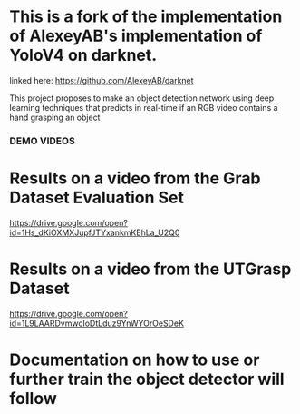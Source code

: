 # This is a fork of the implementation of AlexeyAB's implementation of YoloV4 on darknet. 
linked here: https://github.com/AlexeyAB/darknet

This project proposes to make an object detection network using deep learning techniques that predicts in real-time if an RGB video contains a hand grasping an object



### DEMO VIDEOS


# Results on a video from the Grab Dataset Evaluation Set
https://drive.google.com/open?id=1Hs_dKiOXMXJupfJTYxankmKEhLa_U2Q0



# Results on a video from the UTGrasp Dataset 
https://drive.google.com/open?id=1L9LAARDvmwcIoDtLduz9YnWYOrOeSDeK








# Documentation on how to use or further train the object detector will follow  


